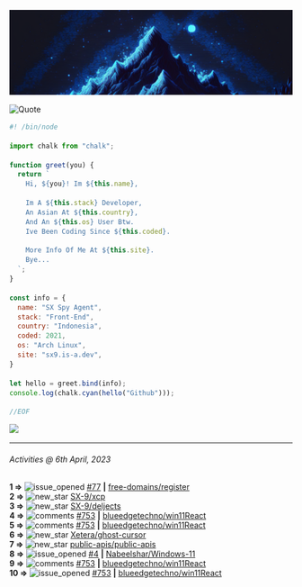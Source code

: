 ![Hello World!](banner.png)

<picture>
  <source media="(prefers-color-scheme: dark)" srcset="https://readme-typing-svg.herokuapp.com?font=Fira+Code&pause=1000&color=90D1F7&center=true&repeat=false&width=435&lines=%22Programming+Is+Painful+And+Fun%22">
  <source media="(prefers-color-scheme: light)" srcset="https://readme-typing-svg.herokuapp.com?font=Fira+Code&pause=1000&color=000000&center=true&repeat=false&width=435&lines=F*ck+You+Light+Mode+User;%22Programming+Is+Painful+And+Fun%22">
  <img alt="Quote" src="">
</picture>

```js
#! /bin/node

import chalk from "chalk";

function greet(you) {
  return `
    Hi, ${you}! Im ${this.name},

    Im A ${this.stack} Developer,
    An Asian At ${this.country},
    And An ${this.os} User Btw.
    Ive Been Coding Since ${this.coded}.

    More Info Of Me At ${this.site}.
    Bye...
  `;
}

const info = {
  name: "SX Spy Agent",
  stack: "Front-End",
  country: "Indonesia",
  coded: 2021,
  os: "Arch Linux",
  site: "sx9.is-a.dev",
}

let hello = greet.bind(info);
console.log(chalk.cyan(hello("Github")));

//EOF
```

![](https://skillicons.dev/icons?i=vite,vue,firebase,linux,nodejs,vscode&perline=6&theme=light)

---

<!--RECENT_ACTIVITY:last_update-->
###### Activities @ 6th April, 2023
<!--RECENT_ACTIVITY:last_update_end-->

<!--RECENT_ACTIVITY:start-->
**1 =>** ![issue_opened](https://cdn.jsdelivr.net/gh/Readme-Workflows/Readme-Icons@main/icons/octicons/IssueOpened.svg) [#77](https://github.com/free-domains/register/issues/77) **|** [free-domains/register](https://github.com/free-domains/register)<br>
**2 =>** ![new_star](https://cdn.jsdelivr.net/gh/Readme-Workflows/Readme-Icons@main/icons/octicons/StarredRepositoryYellow.svg) [SX-9/xcp](https://github.com/SX-9/xcp)<br>
**3 =>** ![new_star](https://cdn.jsdelivr.net/gh/Readme-Workflows/Readme-Icons@main/icons/octicons/StarredRepositoryYellow.svg) [SX-9/deljects](https://github.com/SX-9/deljects)<br>
**4 =>** ![comments](https://cdn.jsdelivr.net/gh/Readme-Workflows/Readme-Icons@main/icons/octicons/Comment.svg) [#753](https://github.com/blueedgetechno/win11React/issues/753#issuecomment-1497193878) **|** [blueedgetechno/win11React](https://github.com/blueedgetechno/win11React)<br>
**5 =>** ![comments](https://cdn.jsdelivr.net/gh/Readme-Workflows/Readme-Icons@main/icons/octicons/Comment.svg) [#753](https://github.com/blueedgetechno/win11React/issues/753#issuecomment-1497193635) **|** [blueedgetechno/win11React](https://github.com/blueedgetechno/win11React)<br>
**6 =>** ![new_star](https://cdn.jsdelivr.net/gh/Readme-Workflows/Readme-Icons@main/icons/octicons/StarredRepositoryYellow.svg) [Xetera/ghost-cursor](https://github.com/Xetera/ghost-cursor)<br>
**7 =>** ![new_star](https://cdn.jsdelivr.net/gh/Readme-Workflows/Readme-Icons@main/icons/octicons/StarredRepositoryYellow.svg) [public-apis/public-apis](https://github.com/public-apis/public-apis)<br>
**8 =>** ![issue_opened](https://cdn.jsdelivr.net/gh/Readme-Workflows/Readme-Icons@main/icons/octicons/IssueOpened.svg) [#4](https://github.com/Nabeelshar/Windows-11/issues/4) **|** [Nabeelshar/Windows-11](https://github.com/Nabeelshar/Windows-11)<br>
**9 =>** ![comments](https://cdn.jsdelivr.net/gh/Readme-Workflows/Readme-Icons@main/icons/octicons/Comment.svg) [#753](https://github.com/blueedgetechno/win11React/issues/753#issuecomment-1496703117) **|** [blueedgetechno/win11React](https://github.com/blueedgetechno/win11React)<br>
**10 =>** ![issue_opened](https://cdn.jsdelivr.net/gh/Readme-Workflows/Readme-Icons@main/icons/octicons/IssueOpened.svg) [#753](https://github.com/blueedgetechno/win11React/issues/753) **|** [blueedgetechno/win11React](https://github.com/blueedgetechno/win11React)<br>
<!--RECENT_ACTIVITY:end-->
